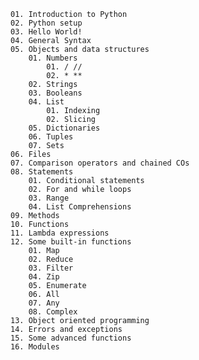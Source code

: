 
	01. Introduction to Python
	02. Python setup
	03. Hello World!
	04. General Syntax
	05. Objects and data structures
		01. Numbers
			01. / //
			02. * **
		02. Strings
		03. Booleans
		04. List
			01. Indexing
			02. Slicing
		05. Dictionaries
		06. Tuples
		07. Sets
	06. Files
	07. Comparison operators and chained COs
	08. Statements
		01. Conditional statements
		02. For and while loops
		03. Range
		04. List Comprehensions
	09. Methods
	10. Functions
	11. Lambda expressions
	12. Some built-in functions
		01. Map
		02. Reduce
		03. Filter
		04. Zip
		05. Enumerate
		06. All
		07. Any
		08. Complex
	13. Object oriented programming
	14. Errors and exceptions
	15. Some advanced functions
	16. Modules